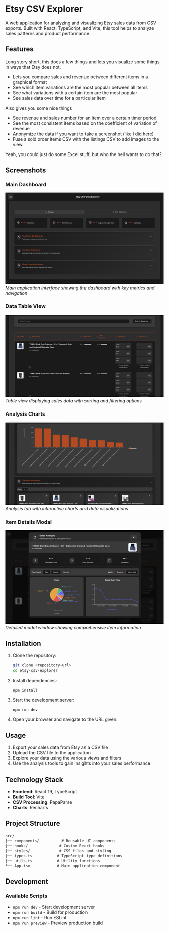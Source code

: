 # Etsy CSV Explorer

A web application for analyzing and visualizing Etsy sales data from CSV exports. Built with React, TypeScript, and Vite, this tool helps to analyze sales patterns and product performance.

## Features

Long story short, this does a few things and lets you visualize some things in ways that Etsy does not. 

- Lets you compare sales and revenue between different items in a graphical format
- See which item variations are the most popular between all items
- See what variations with a certain item are the most popular
- See sales data over time for a particular item

Also gives you some nice things
- See revenue and sales number for an item over a certain timer period
- See the most consistent items based on the coefficient of variation of revenue
- Anonymize the data if you want to take a screenshot (like I did here)
- Fuse a sold order items CSV with the listings CSV to add images to the view.

Yeah, you could just do some Excel stuff, but who the hell wants to do that?


## Screenshots

### Main Dashboard
![Main Dashboard](public/images/main.png)
*Main application interface showing the dashboard with key metrics and navigation*

### Data Table View
![Data Table View](public/images/table_view.png)
*Table view displaying sales data with sorting and filtering options*

### Analysis Charts
![Analysis Charts](public/images/analysis_charts.png)
*Analysis tab with interactive charts and data visualizations*

### Item Details Modal
![Item Details Modal](public/images/item_modal.png)
*Detailed modal window showing comprehensive item information*

## Installation

1. Clone the repository:
   ```bash
   git clone <repository-url>
   cd etsy-csv-explorer
   ```

2. Install dependencies:
   ```bash
   npm install
   ```

3. Start the development server:
   ```bash
   npm run dev
   ```

4. Open your browser and navigate to the URL given.

## Usage

1. Export your sales data from Etsy as a CSV file
2. Upload the CSV file to the application
3. Explore your data using the various views and filters
4. Use the analysis tools to gain insights into your sales performance

## Technology Stack

- **Frontend**: React 19, TypeScript
- **Build Tool**: Vite
- **CSV Processing**: PapaParse
- **Charts**: Recharts

## Project Structure

```
src/
├── components/          # Reusable UI components
├── hooks/              # Custom React hooks
├── styles/             # CSS files and styling
├── types.ts           # TypeScript type definitions
├── utils.ts           # Utility functions
└── App.tsx            # Main application component
```

## Development

### Available Scripts

- `npm run dev` - Start development server
- `npm run build` - Build for production
- `npm run lint` - Run ESLint
- `npm run preview` - Preview production build